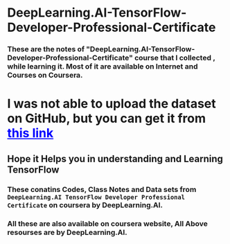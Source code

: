 # DeepLearning.AI-TensorFlow-Developer-Professional-Certificate

### These are the notes of "DeepLearning.AI-TensorFlow-Developer-Professional-Certificate" course that I  collected , while learning it. Most of it are available on Internet and Courses on Coursera.
# I was not able to upload the dataset on GitHub, but you can get it from <a href="https://mega.nz/folder/u65WDBpT#Cdy5KITN0znAB7iSiFJJEA" style="color:blue;">this link</a>


## Hope it Helps you in understanding and Learning TensorFlow


### These conatins Codes, Class Notes and Data sets from `DeepLearning.AI TensorFlow Developer Professional Certificate` on coursera by DeepLearning.AI.
### All these are also available on coursera website, All Above resourses are by DeepLearning.AI. 
